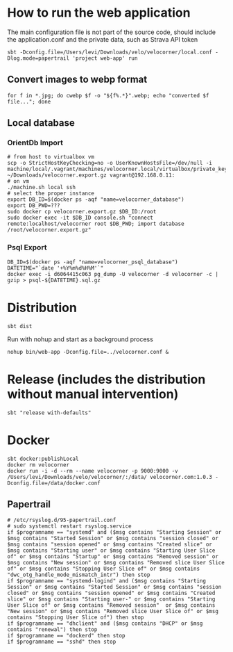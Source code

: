 # How to run the web application
The main configuration file is not part of the source code, should include the application.conf and the private data, such as Strava API token
```shell script
sbt -Dconfig.file=/Users/levi/Downloads/velo/velocorner/local.conf -Dlog.mode=papertrail 'project web-app' run
```

## Convert images to webp format
```shell script
for f in *.jpg; do cwebp $f -o "${f%.*}".webp; echo "converted $f file..."; done
```

## Local database
### OrientDb Import
```shell script
# from host to virtualbox vm
scp -o StrictHostKeyChecking=no -o UserKnownHostsFile=/dev/null -i machine/local/.vagrant/machines/velocorner.local/virtualbox/private_key ~/Downloads/velocorner.export.gz vagrant@192.168.0.11:
# on vm
./machine.sh local ssh
# select the proper instance
export DB_ID=$(docker ps -aqf "name=velocorner_database")
export DB_PWD=???
sudo docker cp velocorner.export.gz $DB_ID:/root
sudo docker exec -it $DB_ID console.sh "connect remote:localhost/velocorner root $DB_PWD; import database /root/velocorner.export.gz"
```
### Psql Export
```shell script
DB_ID=$(docker ps -aqf "name=velocorner_psql_database")
DATETIME="`date '+%Y%m%d%H%M'`"
docker exec -i d6064415c063 pg_dump -U velocorner -d velocorner -c | gzip > psql-${DATETIME}.sql.gz
```

# Distribution
```shell script
sbt dist
```
Run with nohup and start as a background process
```shell script
nohup bin/web-app -Dconfig.file=../velocorner.conf &
```

# Release (includes the distribution without manual intervention)
```shell script
sbt "release with-defaults"
```

# Docker
```shell script
sbt docker:publishLocal
docker rm velocorner
docker run -i -d --rm --name velocorner -p 9000:9000 -v /Users/levi/Downloads/velo/velocorner/:/data/ velocorner.com:1.0.3 -Dconfig.file=/data/docker.conf
```

## Papertrail
```shell script
# /etc/rsyslog.d/95-papertrail.conf
# sudo systemctl restart rsyslog.service
if $programname == "systemd" and ($msg contains "Starting Session" or $msg contains "Started Session" or $msg contains "session closed" or $msg contains "session opened" or $msg contains "Created slice" or $msg contains "Starting user" or $msg contains "Starting User Slice of" or $msg contains "Startup" or $msg contains "Removed session" or $msg contains "New session" or $msg contains "Removed slice User Slice of" or $msg contains "Stopping User Slice of" or $msg contains "dwc_otg_handle_mode_mismatch_intr") then stop
if $programname == "systemd-logind" and ($msg contains "Starting Session" or $msg contains "Started Session" or $msg contains "session closed" or $msg contains "session opened" or $msg contains "Created slice" or $msg contains "Starting user-" or $msg contains "Starting User Slice of" or $msg contains "Removed session"  or $msg contains "New session" or $msg contains "Removed slice User Slice of" or $msg contains "Stopping User Slice of") then stop
if $programname == "dhclient" and ($msg contains "DHCP" or $msg contains "renewal") then stop
if $programname == "dockerd" then stop
if $programname == "sshd" then stop
```
